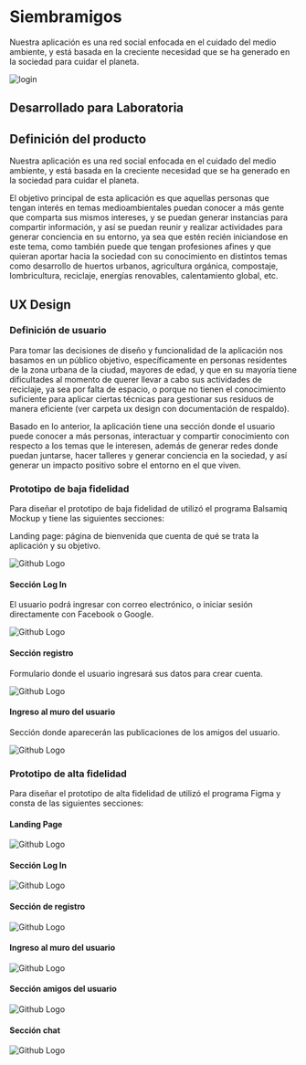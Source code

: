 # Siembramigos

Nuestra aplicación es una red social enfocada en el cuidado del medio ambiente, y está basada en la creciente necesidad que se ha generado en la sociedad para cuidar el planeta.

![login](https://user-images.githubusercontent.com/39339093/47228123-d5c9da00-d39a-11e8-8c8a-1ed1137d976f.png)

## Desarrollado para Laboratoria


## Definición del producto

Nuestra aplicación es una red social enfocada en el cuidado del medio ambiente, y está basada en la creciente necesidad que se ha generado en la sociedad para cuidar el planeta.

El objetivo principal de esta aplicación es que aquellas personas que tengan interés en temas medioambientales puedan conocer a más gente que comparta sus mismos intereses, y se puedan generar instancias para compartir información, y así se puedan reunir y realizar actividades para generar conciencia en su entorno, ya sea que estén recién iniciandose en este tema, como también puede que tengan profesiones afines y que quieran aportar hacia la sociedad con su conocimiento en distintos temas como desarrollo de huertos urbanos, agricultura orgánica, compostaje, lombricultura, reciclaje, energías renovables, calentamiento global, etc.



## UX Design

### Definición de usuario
Para tomar las decisiones de diseño y funcionalidad de la aplicación nos basamos en un público objetivo, específicamente en personas residentes de la zona urbana de la ciudad, mayores de edad, y que en su mayoría tiene dificultades al momento de querer llevar a cabo sus actividades de reciclaje, ya sea por falta de espacio, o porque no tienen el conocimiento suficiente para aplicar ciertas técnicas para gestionar sus residuos de manera eficiente (ver carpeta ux design con documentación de respaldo). 

Basado en lo anterior, la aplicación tiene una sección donde el usuario puede conocer a más personas, interactuar y compartir conocimiento con respecto a los temas que le interesen, además de generar redes donde puedan juntarse, hacer talleres y generar conciencia en la sociedad, y así generar un impacto positivo sobre el entorno en el que viven.



### Prototipo de baja fidelidad

Para diseñar el prototipo de baja fidelidad de utilizó el programa Balsamiq Mockup y tiene las siguientes secciones:


Landing page: página de bienvenida que cuenta de qué se trata la aplicación y su objetivo.

![Github Logo](src/ux-design/prototipo_baja/landing-page.png)


#### Sección Log In
El usuario podrá ingresar con correo electrónico, o iniciar sesión directamente con Facebook o Google.

![Github Logo](src/ux-design/prototipo_baja/login.png)


#### Sección registro
Formulario donde el usuario ingresará sus datos para crear cuenta.

![Github Logo](src/ux-design/prototipo_baja/registro.png)

#### Ingreso al muro del usuario
Sección donde aparecerán las publicaciones de los amigos del usuario.

![Github Logo](src/ux-design/prototipo_baja/comunidad.png)



### Prototipo de alta fidelidad

Para diseñar el prototipo de alta fidelidad de utilizó el programa Figma y consta de las siguientes secciones:

#### Landing Page

![Github Logo](src/ux-design/prototipo_alta/landing-page.png)

#### Sección Log In

![Github Logo](src/ux-design/prototipo_alta/login.png)


#### Sección de registro

![Github Logo](src/ux-design/prototipo_alta/register.png)


#### Ingreso al muro del usuario

![Github Logo](src/ux-design/prototipo_alta/comunidad-1.png)


#### Sección amigos del usuario

![Github Logo](src/ux-design/prototipo_alta/users.png)


#### Sección chat

![Github Logo](src/ux-design/prototipo_alta/mensajes.png)

